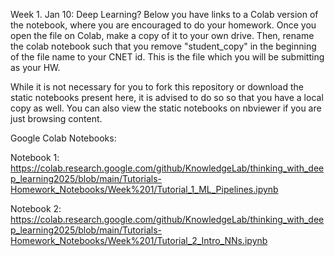 Week 1. Jan 10: Deep Learning?
Below you have links to a Colab version of the notebook, where you are encouraged to do your homework. Once you open the file on Colab, make a copy of it to your own drive. Then, rename the colab notebook such that you remove "student_copy" in the beginning of the file name to your CNET id. This is the file which you will be submitting as your HW.

While it is not necessary for you to fork this repository or download the static notebooks present here, it is advised to do so so that you have a local copy as well. You can also view the static notebooks on nbviewer if you are just browsing content.

Google Colab Notebooks:

Notebook 1: https://colab.research.google.com/github/KnowledgeLab/thinking_with_deep_learning2025/blob/main/Tutorials-Homework_Notebooks/Week%201/Tutorial_1_ML_Pipelines.ipynb

Notebook 2: https://colab.research.google.com/github/KnowledgeLab/thinking_with_deep_learning2025/blob/main/Tutorials-Homework_Notebooks/Week%201/Tutorial_2_Intro_NNs.ipynb
